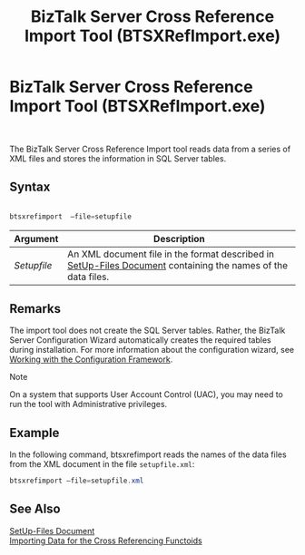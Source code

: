 ﻿---
title: BizTalk Server Cross Reference Import Tool (BTSXRefImport.exe)
TOCTitle: BizTalk Server Cross Reference Import Tool (BTSXRefImport.exe)
ms:assetid: d87a26b7-753b-4605-939a-0dd99c2a50d8
ms:mtpsurl: https://msdn.microsoft.com/en-us/library/Aa578674(v=BTS.80)
ms:contentKeyID: 51531721
ms.date: 08/30/2017
mtps_version: v=BTS.80
---

# BizTalk Server Cross Reference Import Tool (BTSXRefImport.exe)

 

The BizTalk Server Cross Reference Import tool reads data from a series of XML files and stores the information in SQL Server tables.

## Syntax

```C#
  
btsxrefimport  –file=setupfile  
```

<table>
<thead>
<tr class="header">
<th>Argument</th>
<th>Description</th>
</tr>
</thead>
<tbody>
<tr class="odd">
<td><em>Setupfile</em></td>
<td>An XML document file in the format described in <a href="setup-files-document.md">SetUp-Files Document</a> containing the names of the data files.</td>
</tr>
</tbody>
</table>


## Remarks

The import tool does not create the SQL Server tables. Rather, the BizTalk Server Configuration Wizard automatically creates the required tables during installation. For more information about the configuration wizard, see [Working with the Configuration Framework](https://msdn.microsoft.com/library/aa558808\(v=bts.80\)).


> [!NOTE]
> <P>On a system that supports User Account Control (UAC), you may need to run the tool with Administrative privileges.</P>



## Example

In the following command, btsxrefimport reads the names of the data files from the XML document in the file `setupfile.xml`:

```C#
btsxrefimport –file=setupfile.xml  
```

## See Also

[SetUp-Files Document](setup-files-document.md)  
[Importing Data for the Cross Referencing Functoids](importing-data-for-the-cross-referencing-functoids.md)

